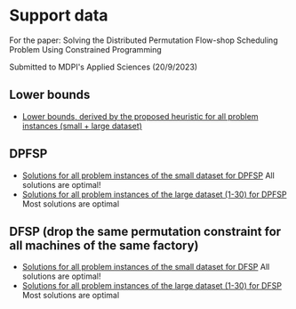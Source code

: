 # Support data

For the paper: Solving the Distributed Permutation Flow-shop Scheduling Problem Using Constrained Programming

Submitted to MDPI's Applied Sciences (20/9/2023)


## Lower bounds
* [Lower bounds, derived by the proposed heuristic for all problem instances (small + large dataset)](./lower_bounds_by_heuristic.md)

## DPFSP
* [Solutions for all problem instances of the small dataset for DPFSP](./DPFSP_solutions_small_dataset.md) All solutions are optimal!
* [Solutions for all problem instances of the large dataset (1-30) for DPFSP](./DPFSP_solutions_large_dataset_1-30.md) Most solutions are optimal

## DFSP (drop the same permutation constraint for all machines of the same factory)
* [Solutions for all problem instances of the small dataset for DFSP](./DFSP_solutions_small_dataset.md) All solutions are optimal!
* [Solutions for all problem instances of the large dataset (1-30) for DFSP](./DFSP_solutions_large_dataset_1-30.md) Most solutions are optimal

